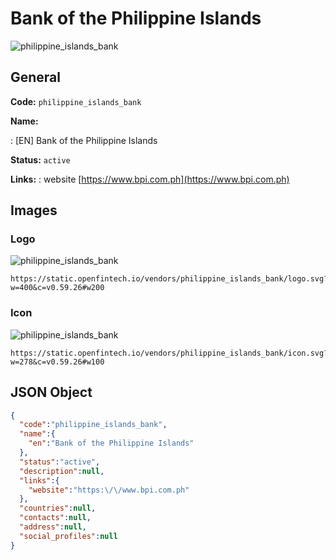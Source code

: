 
# Bank of the Philippine Islands 
![philippine_islands_bank](https://static.openfintech.io/vendors/philippine_islands_bank/logo.svg?w=400&c=v0.59.26#w200)  

## General 
 
**Code:** `philippine_islands_bank` 
 
**Name:** 
 
:	[EN] Bank of the Philippine Islands 
 
**Status:** `active` 
 
**Links:** 
: website [https://www.bpi.com.ph](https://www.bpi.com.ph) 
 

## Images 

### Logo 
 
![philippine_islands_bank](https://static.openfintech.io/vendors/philippine_islands_bank/logo.svg?w=400&c=v0.59.26#w200)  

```
https://static.openfintech.io/vendors/philippine_islands_bank/logo.svg?w=400&c=v0.59.26#w200
```  

### Icon 
 
![philippine_islands_bank](https://static.openfintech.io/vendors/philippine_islands_bank/icon.svg?w=278&c=v0.59.26#w100)  

```
https://static.openfintech.io/vendors/philippine_islands_bank/icon.svg?w=278&c=v0.59.26#w100
```  

## JSON Object 

```json
{
  "code":"philippine_islands_bank",
  "name":{
    "en":"Bank of the Philippine Islands"
  },
  "status":"active",
  "description":null,
  "links":{
    "website":"https:\/\/www.bpi.com.ph"
  },
  "countries":null,
  "contacts":null,
  "address":null,
  "social_profiles":null
}
```  
